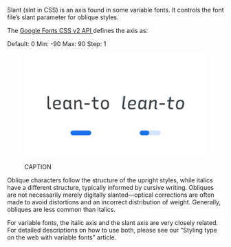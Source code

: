 
Slant (slnt in CSS) is an axis found in some variable fonts. It controls the font file’s slant parameter for oblique styles. 

The [Google Fonts CSS v2 API ](https://developers.google.com/fonts/docs/css2) defines the axis as:

Default: 0     Min: -90     Max: 90     Step: 1

<figure>

![ALT_TEXT](images/thumbnail.svg)
<figcaption>CAPTION</figcaption>

</figure>

Oblique characters follow the structure of the upright styles, while italics have a different structure, typically informed by cursive writing. Obliques are not necessarily merely digitally slanted—optical corrections are often made to avoid distortions and an incorrect distribution of weight. Generally, obliques are less common than italics.

For variable fonts, the italic axis and the slant axis are very closely related. For detailed descriptions on how to use both, please see our “Styling type on the web with variable fonts” article.

